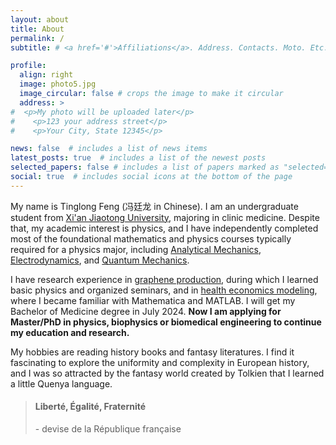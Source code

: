 ```yaml
---
layout: about
title: About
permalink: /
subtitle: # <a href='#'>Affiliations</a>. Address. Contacts. Moto. Etc.

profile:
  align: right
  image: photo5.jpg
  image_circular: false # crops the image to make it circular
  address: >
#  <p>My photo will be uploaded later</p>
#    <p>123 your address street</p>
#    <p>Your City, State 12345</p>

news: false  # includes a list of news items
latest_posts: true  # includes a list of the newest posts
selected_papers: false # includes a list of papers marked as "selected={true}"
social: true  # includes social icons at the bottom of the page
---
```


My name is Tinglong Feng (冯廷龙 in Chinese). I am an undergraduate student from [Xi'an Jiaotong University](http://en.xjtu.edu.cn/), majoring in clinic medicine. Despite that, my academic interest is physics, and I have independently completed most of the foundational mathematics and physics courses typically required for a physics major, including [Analytical Mechanics](https://arendelle-ftl.github.io/projects/1_project/), [Electrodynamics](https://arendelle-ftl.github.io/projects/2_project/}{Website), and [Quantum Mechanics](https://arendelle-ftl.github.io/projects/3_project/).

I have research experience in [graphene production](https://arendelle-ftl.github.io/research/1_project/), during which I learned basic physics and organized seminars, and in [health economics modeling](https://arendelle-ftl.github.io/research/2_project/), where I became familiar with Mathematica and MATLAB. I will get my Bachelor of Medicine degree in July 2024. **Now I am applying for Master/PhD in physics, biophysics or biomedical engineering to continue my education and research.** 

My hobbies are reading history books and fantasy literatures. I find it fascinating to explore the uniformity and complexity in European history, and I was so attracted by the fantasy world created by Tolkien that I learned a little Quenya language.

> #### Liberté, Égalité, Fraternité    
>  \- devise de la République française


